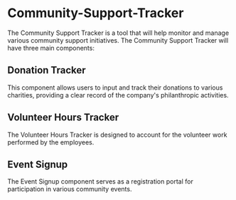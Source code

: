 # Community-Support-Tracker

The Community Support Tracker is a tool that will help monitor and manage various community support initiatives.
The Community Support Tracker will have three main components:

## Donation Tracker

This component allows users to input and track their donations to various charities, providing a clear record of the company's philanthropic activities.

## Volunteer Hours Tracker

The Volunteer Hours Tracker is designed to account for the volunteer work performed by the employees.

## Event Signup

The Event Signup component serves as a registration portal for participation in various community events.
